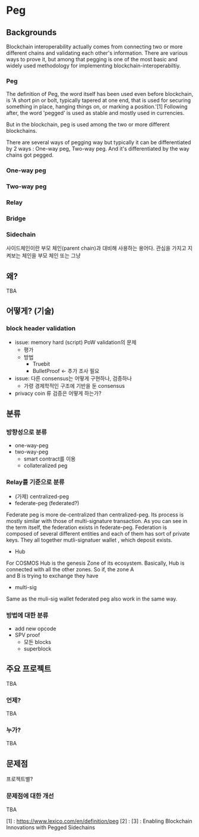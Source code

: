 # Peg

## Backgrounds

Blockchain interoperability actually comes from connecting two or more different chains and validating each other's information. There are various ways to prove it, but among that pegging is one of the most basic and widely used methodology for implementing blockchain-interoperabiltiy. 

### Peg

The definition of Peg, the word itself has been used even before blockchain, is 'A short pin or bolt, typically tapered at one end, that is used for securing something in place, hanging things on, or marking a position.'[1] Following after, the word 'pegged' is used as stable and mostly used in currencies. 

But in the blockchain, peg is used among the two or more different blockchains. 

There are several ways of pegging way but typically it can be differentiated by 2 ways : One-way peg, Two-way peg. And it's differentiated by the way chains got pegged. 

### One-way peg

### Two-way peg

### Relay



### Bridge



### Sidechain
사이드체인이란 부모 체인(parent chain)과 대비해 사용하는 용어다. 관심을 가지고 지켜보는 체인을 부모 체인 또는 그냥


## 왜?
TBA

## 어떻게? (기술)

### block header validation
* issue: memory hard (script) PoW validation의 문제
  * 평가
  * 방법
     * Truebit
     * BulletProof <- 추가 조사 필요
* issue: 다른 consensus는 어떻게 구현하나, 검증하나
  * 가령 경제학적인 구조에 기반을 둔 consensus
* privacy coin 류 검증은 어떻게 하는가?

## 분류

### 방향성으로 분류
* one-way-peg
* two-way-peg
  * smart contract를 이용
  * collateralized peg

### Relay를 기준으로 분류
* (가제) centralized-peg
* federate-peg (federated?)

Federate peg is more de-centralized than centralized-peg. Its process is mostly similar with those of multi-signature transaction. As you can see in the term itself, the federation exists in federate-peg. Federation is composed of several different entities and each of them has sort of private keys. They all together mutli-signatuer wallet , which deposit exists. 

  * Hub
  
  For COSMOS Hub is the genesis Zone of its ecosystem. Basically, Hub is connected with all the other zones. So if, the zone A  
  and B is trying to exchange they have
  
  * multi-sig
  
  Same as the muli-sig wallet federated peg also work in the same way. 
  
### 방법에 대한 분류
* add new opcode
* SPV proof
  * 모든 blocks
  * superblock
  
## 주요 프로젝트
TBA

### 언제?
TBA

### 누가?
TBA

## 문제점
프로젝트별?

### 문제점에 대한 개선
TBA


[1] : https://www.lexico.com/en/definition/peg
[2] : 
[3] : Enabling Blockchain Innovations with Pegged Sidechains





